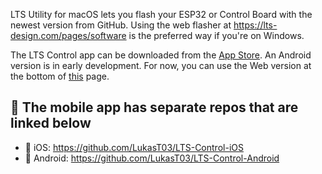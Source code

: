 LTS Utility for macOS lets you flash your ESP32 or Control Board with the newest version from GitHub. Using the web flasher at https://lts-design.com/pages/software is the preferred way if you're on Windows.

The LTS Control app can be downloaded from the [App Store](https://apps.apple.com/app/lts-control/id6742149969). An Android version is in early development. For now, you can use the Web version at the bottom of [this](https://lts-design.com/pages/software) page.

## 📱 The mobile app has separate repos that are linked below
- 🍏 iOS: https://github.com/LukasT03/LTS-Control-iOS
- 🤖 Android: https://github.com/LukasT03/LTS-Control-Android
